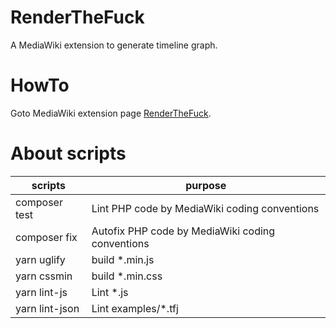 # RenderTheFuck
A MediaWiki extension to generate timeline graph.

# HowTo
Goto MediaWiki extension page [RenderTheFuck](https://www.mediawiki.org/wiki/Extension:RenderTheF%C3%BCck).

# About scripts
scripts | purpose
---- | ----
composer test | Lint PHP code by MediaWiki coding conventions
composer fix | Autofix PHP code by MediaWiki coding conventions
yarn uglify | build *.min.js
yarn cssmin | build *.min.css
yarn lint-js | Lint *.js
yarn lint-json | Lint examples/*.tfj

